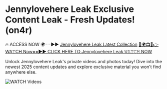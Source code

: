 # Jennylovehere Leak Exclusive Content Leak - Fresh Updates! (on4r)

🔥 ACCESS NOW 🌍==►► <a href="https://tinyurl.com/3fjeunct" rel="nofollow">Jennylovehere Leak Latest Collection</a></h3>
[🔴🌍📺📱👉WA𝚃CH Now==►► CLICK HERE TO Jennylovehere Leak 𝚆𝙰𝚃𝙲𝙷 NOW](https://tinyurl.com/3fjeunct)

Unlock Jennylovehere Leak's private videos and photos today! Dive into the newest 2025 content updates and explore exclusive material you won’t find anywhere else.


<a href="https://tinyurl.com/3fjeunct" rel="nofollow" data-target="animated-image.originalLink"><img src="https://camo.githubusercontent.com/8a4f000d20f83aca3bf7ec5f350d767afa0574a8a352519fd8cfa583a6f93a33/68747470733a2f2f692e696d6775722e636f6d2f644a486b345a712e676966" alt="WATCH Videos" data-canonical-src="https://i.imgur.com/dJHk4Zq.gif" style="max-width: 100%; display: inline-block;" data-target="animated-image.originalImage"></a>
